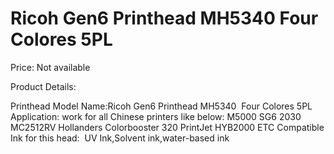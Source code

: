 # Ricoh Gen6 Printhead MH5340  Four Colores 5PL

Price: Not available

Product Details:

Printhead Model Name:Ricoh Gen6 Printhead MH5340  Four Colores 5PL
Application: work for all Chinese printers like below:
M5000
SG6 2030
MC2512RV
Hollanders Colorbooster 320
PrintJet HYB2000 ETC
Compatible Ink for this head:  UV Ink,Solvent ink,water-based ink